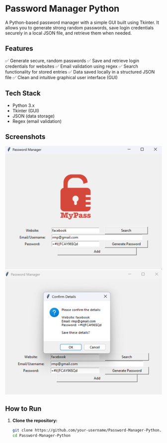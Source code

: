 # Password Manager Python

A Python-based password manager with a simple GUI built using Tkinter. It allows you to generate strong random passwords, save login credentials securely in a local JSON file, and retrieve them when needed.


## Features

✅ Generate secure, random passwords
✅ Save and retrieve login credentials for websites
✅ Email validation using regex
✅ Search functionality for stored entries
✅ Data saved locally in a structured JSON file
✅ Clean and intuitive graphical user interface (GUI)


## Tech Stack

- Python 3.x
- Tkinter (GUI)
- JSON (data storage)
- Regex (email validation)


## Screenshots

![App Screenshot](GUI.png)
![App Screenshot](CW.png)


## How to Run

1. **Clone the repository:**
   ```bash
   git clone https://github.com/your-username/Password-Manager-Python.git
   cd Password-Manager-Python
